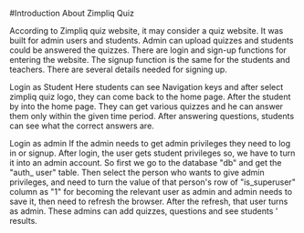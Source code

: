 #Introduction About Zimpliq Quiz

According to Zimpliq quiz website, it may consider a quiz website. It was built for admin users and students. Admin can upload quizzes and students could be answered the quizzes. There are login and sign-up functions for entering the website. The signup function is the same for the students and teachers. There are several details needed for signing up.

Login as Student 
Here students can see Navigation keys and after select zimpliq quiz logo, they can come back to the home page. After the student by into the home page. They can get various quizzes and he can answer them only within the given time period. After answering questions, students can see what the correct answers are.

Login as admin 
If the admin needs to get admin privileges they need to log in or signup. After login, the user gets student privileges so, we have to turn it into an admin account. So first we go to the database "db" and get the "auth_ user" table. Then select the person who wants to give admin privileges, and need to turn the value of that person's row of "is_superuser" column as "1" for becoming the relevant user as admin and admin needs to save it, then need to refresh the browser. After the refresh, that user turns as admin. These admins can add quizzes, questions and see students ' results.
